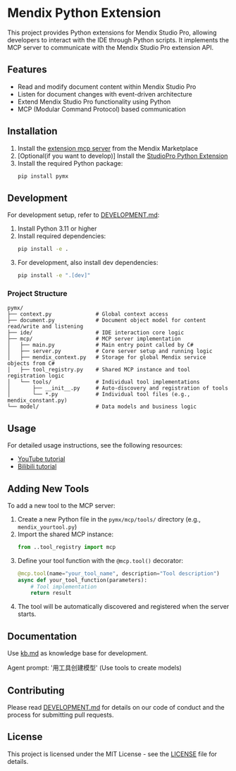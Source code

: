 # Mendix Python Extension

This project provides Python extensions for Mendix Studio Pro, allowing developers to interact with the IDE through Python scripts. It implements the MCP server to communicate with the Mendix Studio Pro extension API.

## Features

- Read and modify document content within Mendix Studio Pro
- Listen for document changes with event-driven architecture
- Extend Mendix Studio Pro functionality using Python
- MCP (Modular Command Protocol) based communication

## Installation

1. Install the [extension mcp server](https://marketplace.mendix.com/link/component/244441) from the Mendix Marketplace
2. [Optional(if you want to develop)] Install the [StudioPro Python Extension](https://marketplace.mendix.com/link/component/244625)
3. Install the required Python package:
   ```bash
   pip install pymx
   ```

## Development

For development setup, refer to [DEVELOPMENT.md](DEVELOPMENT.md):

1. Install Python 3.11 or higher
2. Install required dependencies:
   ```bash
   pip install -e .
   ```
3. For development, also install dev dependencies:
   ```bash
   pip install -e ".[dev]"
   ```

### Project Structure

```
pymx/
├── context.py              # Global context access
├── document.py             # Document object model for content read/write and listening
├── ide/                    # IDE interaction core logic
├── mcp/                    # MCP server implementation
│   ├── main.py             # Main entry point called by C#
│   ├── server.py           # Core server setup and running logic
│   ├── mendix_context.py   # Storage for global Mendix service objects from C#
│   ├── tool_registry.py    # Shared MCP instance and tool registration logic
│   └── tools/              # Individual tool implementations
│       ├── __init__.py     # Auto-discovery and registration of tools
│       └── *.py            # Individual tool files (e.g., mendix_constant.py)
└── model/                  # Data models and business logic
```

## Usage

For detailed usage instructions, see the following resources:

- [YouTube tutorial](https://www.youtube.com/watch?v=JHl0or4aRYU)
- [Bilibili tutorial](https://www.bilibili.com/video/BV1GNtJzfE3W)

## Adding New Tools

To add a new tool to the MCP server:

1. Create a new Python file in the `pymx/mcp/tools/` directory (e.g., `mendix_yourtool.py`)
2. Import the shared MCP instance:
   ```python
   from ..tool_registry import mcp
   ```
3. Define your tool function with the `@mcp.tool()` decorator:
   ```python
   @mcp.tool(name="your_tool_name", description="Tool description")
   async def your_tool_function(parameters):
       # Tool implementation
       return result
   ```
4. The tool will be automatically discovered and registered when the server starts.

## Documentation

Use [kb.md](kb.md) as knowledge base for development.

Agent prompt: '用工具创建模型' (Use tools to create models)

## Contributing

Please read [DEVELOPMENT.md](DEVELOPMENT.md) for details on our code of conduct and the process for submitting pull requests.

## License

This project is licensed under the MIT License - see the [LICENSE](LICENSE) file for details.